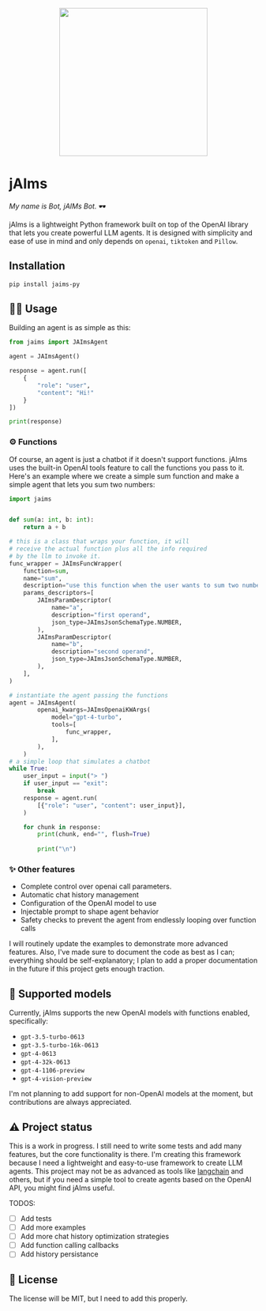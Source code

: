 <p align="center">
    <img width="300" src="https://github.com/dev-mush/jaims-py/assets/669003/5c53381f-25b5-4141-bcd2-7457863eafb9" >
</p>


# jAIms 

_My name is Bot, jAIMs Bot._ 🕶️

jAIms is a lightweight Python framework built on top of the OpenAI library that lets you create powerful LLM agents.
It is designed with simplicity and ease of use in mind and only depends on `openai`, `tiktoken` and `Pillow`.

## Installation

```bash
pip install jaims-py
```

## 👨‍💻 Usage

Building an agent is as simple as this:

```python
from jaims import JAImsAgent

agent = JAImsAgent()

response = agent.run([
    {
        "role": "user",
        "content": "Hi!"
    }
])

print(response)
```

### ⚙️ Functions

Of course, an agent is just a chatbot if it doesn't support functions. jAIms uses the built-in OpenAI tools feature to call the functions you pass to it. Here's an example where we create a simple sum function and make a simple agent that lets you sum two numbers:

```python
import jaims


def sum(a: int, b: int):
    return a + b

# this is a class that wraps your function, it will 
# receive the actual function plus all the info required 
# by the llm to invoke it.
func_wrapper = JAImsFuncWrapper(
    function=sum, 
    name="sum", 
    description="use this function when the user wants to sum two numbers",
    params_descriptors=[
        JAImsParamDescriptor(
            name="a",
            description="first operand",
            json_type=JAImsJsonSchemaType.NUMBER,
        ),
        JAImsParamDescriptor(
            name="b",
            description="second operand",
            json_type=JAImsJsonSchemaType.NUMBER,
        ),
    ],
)

# instantiate the agent passing the functions
agent = JAImsAgent(
        openai_kwargs=JAImsOpenaiKWArgs(
            model="gpt-4-turbo",
            tools=[
                func_wrapper,
            ],
        ),
    )
# a simple loop that simulates a chatbot
while True:
    user_input = input("> ")
    if user_input == "exit":
        break
    response = agent.run(
        [{"role": "user", "content": user_input}],
    )

    for chunk in response:
        print(chunk, end="", flush=True)
        
        print("\n")
```

### ✨ Other features

- Complete control over openai call parameters.
- Automatic chat history management
- Configuration of the OpenAI model to use
- Injectable prompt to shape agent behavior
- Safety checks to prevent the agent from endlessly looping over function calls

I will routinely update the examples to demonstrate more advanced features.
Also, I've made sure to document the code as best as I can; everything should be self-explanatory; I plan to add a proper documentation in the future if this project gets enough traction.

## 🤖 Supported models

Currently, jAIms supports the new OpenAI models with functions enabled, specifically:

- `gpt-3.5-turbo-0613`
- `gpt-3.5-turbo-16k-0613`
- `gpt-4-0613`
- `gpt-4-32k-0613`
- `gpt-4-1106-preview`
- `gpt-4-vision-preview`

I'm not planning to add support for non-OpenAI models at the moment, but contributions are always appreciated.

## ⚠️ Project status

This is a work in progress. I still need to write some tests and add many features, but the core functionality is there.
I'm creating this framework because I need a lightweight and easy-to-use framework to create LLM agents. This project may not be as advanced as tools like [langchain](https://github.com/hwchase17/langchain) and others, but if you need a simple tool to create agents based on the OpenAI API, you might find jAIms useful.


TODOS:

- [ ] Add tests
- [ ] Add more examples
- [ ] Add more chat history optimization strategies
- [ ] Add function calling callbacks 
- [ ] Add history persistance

## 📝 License

The license will be MIT, but I need to add this properly.
